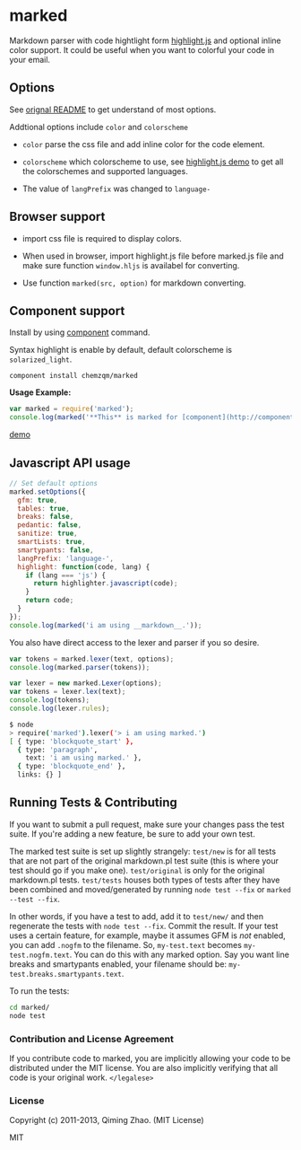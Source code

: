 # marked

Markdown parser with code hightlight form [highlight.js](https://github.com/isagalaev/highlight.js) and optional inline color support. It could be useful when you want to colorful your code in your email.
## Options

See [orignal README](https://github.com/chjj/marked) to get understand of most options.

Addtional options include `color` and `colorscheme`

* `color` parse the css file and add inline color for the code element.

* `colorscheme` which colorscheme to use, see [highlight.js demo](http://softwaremaniacs.org/media/soft/highlight/test.html) to get all the colorschemes and supported languages.

* The value of `langPrefix` was changed to `language-`

## Browser support

* import css file is required to display colors.

* When used in browser, import highlight.js file before marked.js file and make sure function `window.hljs` is availabel for converting.

* Use function `marked(src, option)` for markdown converting.

## Component support

Install by using [component](https://github.com/component/component) command.

Syntax highlight is enable by default, default colorscheme is `solarized_light`.

    component install chemzqm/marked

**Usage Example:**

``` js
var marked = require('marked');
console.log(marked('**This** is marked for [component](http://component.io/)'));
```

[demo](http://chemzqm.github.io/marked/index.html)

## Javascript API usage

``` js
// Set default options
marked.setOptions({
  gfm: true,
  tables: true,
  breaks: false,
  pedantic: false,
  sanitize: true,
  smartLists: true,
  smartypants: false,
  langPrefix: 'language-',
  highlight: function(code, lang) {
    if (lang === 'js') {
      return highlighter.javascript(code);
    }
    return code;
  }
});
console.log(marked('i am using __markdown__.'));
```

You also have direct access to the lexer and parser if you so desire.

``` js
var tokens = marked.lexer(text, options);
console.log(marked.parser(tokens));
```

``` js
var lexer = new marked.Lexer(options);
var tokens = lexer.lex(text);
console.log(tokens);
console.log(lexer.rules);
```


``` bash
$ node
> require('marked').lexer('> i am using marked.')
[ { type: 'blockquote_start' },
  { type: 'paragraph',
    text: 'i am using marked.' },
  { type: 'blockquote_end' },
  links: {} ]
```

## Running Tests & Contributing

If you want to submit a pull request, make sure your changes pass the test
suite. If you're adding a new feature, be sure to add your own test.

The marked test suite is set up slightly strangely: `test/new` is for all tests
that are not part of the original markdown.pl test suite (this is where your
test should go if you make one). `test/original` is only for the original
markdown.pl tests. `test/tests` houses both types of tests after they have been
combined and moved/generated by running `node test --fix` or `marked --test
--fix`.

In other words, if you have a test to add, add it to `test/new/` and then
regenerate the tests with `node test --fix`. Commit the result. If your test
uses a certain feature, for example, maybe it assumes GFM is *not* enabled, you
can add `.nogfm` to the filename. So, `my-test.text` becomes
`my-test.nogfm.text`. You can do this with any marked option. Say you want
line breaks and smartypants enabled, your filename should be:
`my-test.breaks.smartypants.text`.

To run the tests:

``` bash
cd marked/
node test
```

### Contribution and License Agreement

If you contribute code to marked, you are implicitly allowing your code to be
distributed under the MIT license. You are also implicitly verifying that all
code is your original work. `</legalese>`

### License

Copyright (c) 2011-2013, Qiming Zhao. (MIT License)

MIT
